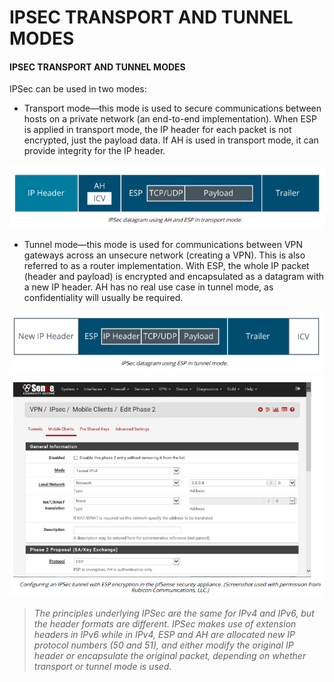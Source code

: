 # IPSEC TRANSPORT AND TUNNEL MODES

#### IPSEC TRANSPORT AND TUNNEL MODES

IPSec can be used in two modes:

-   Transport mode—this mode is used to secure communications between hosts on a private network (an end-to-end implementation). When ESP is applied in transport mode, the IP header for each packet is not encrypted, just the payload data. If AH is used in transport mode, it can provide integrity for the IP header.
  

![](./img/ipsec.png)

-   Tunnel mode—this mode is used for communications between VPN gateways across an unsecure network (creating a VPN). This is also referred to as a router implementation. With ESP, the whole IP packet (header and payload) is encrypted and encapsulated as a datagram with a new IP header. AH has no real use case in tunnel mode, as confidentiality will usually be required.

  
![](./img/ipsec1.png)
![](./img/ipsec2.png)

> _The principles underlying IPSec are the same for IPv4 and IPv6, but the header formats are different. IPSec makes use of extension headers in IPv6 while in IPv4, ESP and AH are allocated new IP protocol numbers (50 and 51), and either modify the original IP header or encapsulate the original packet, depending on whether transport or tunnel mode is used._